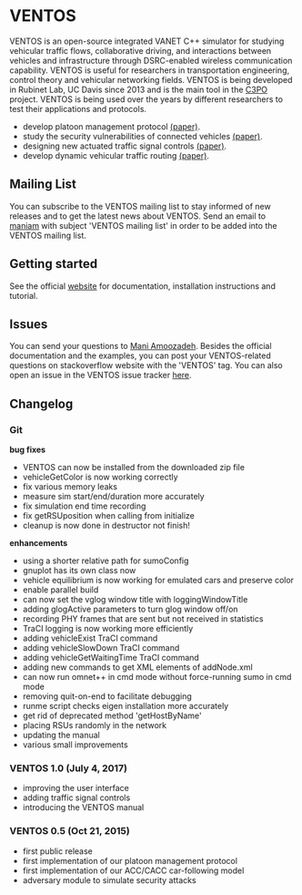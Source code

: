 # VENTOS #

VENTOS is an open-source integrated VANET C++ simulator for studying vehicular traffic flows, collaborative driving, and interactions between vehicles and infrastructure through DSRC-enabled wireless communication capability. VENTOS is useful for researchers in transportation engineering, control theory and vehicular networking fields. VENTOS is being developed in Rubinet Lab, UC Davis since 2013 and is the main tool in the [C3PO](https://www.ece.ucdavis.edu/~chuah/rubinet/projects/c3po.html) project. VENTOS is being used over the years by different researchers to test their applications and protocols. 

+ develop platoon management protocol [(paper)](http://www.sciencedirect.com/science/article/pii/S2214209615000145).
+ study the security vulnerabilities of connected vehicles [(paper)](http://ieeexplore.ieee.org/abstract/document/7120028/).
+ designing new actuated traffic signal controls [(paper)](soon).
+ develop dynamic vehicular traffic routing [(paper)](https://trid.trb.org/view.aspx?id=1393674).

## Mailing List ##

You can subscribe to the VENTOS mailing list to stay informed of new releases and to get the latest news about VENTOS. Send an email to [maniam](mailto:maniam@ucdavis.edu) with subject 'VENTOS mailing list' in order to be added into the VENTOS mailing list.

## Getting started ##

See the official [website](http://maniam.github.io/VENTOS/) for documentation, installation instructions and tutorial.

## Issues ##

You can send your questions to [Mani Amoozadeh](mailto:maniam@ucdavis.edu). Besides the official documentation and the examples, you can post your VENTOS-related questions on stackoverflow website with the 'VENTOS' tag. You can also open an issue in the VENTOS issue tracker [here](https://github.com/ManiAm/VENTOS_Public/issues).

## Changelog ##

### Git ###

**bug fixes**
+ VENTOS can now be installed from the downloaded zip file
+ vehicleGetColor is now working correctly
+ fix various memory leaks
+ measure sim start/end/duration more accurately
+ fix simulation end time recording
+ fix getRSUposition when calling from initialize
+ cleanup is now done in destructor not finish!

**enhancements**
+ using a shorter relative path for sumoConfig
+ gnuplot has its own class now
+ vehicle equilibrium is now working for emulated cars and preserve color
+ enable parallel build
+ can now set the vglog window title with loggingWindowTitle
+ adding glogActive parameters to turn glog window off/on
+ recording PHY frames that are sent but not received in statistics
+ TraCI logging is now working more efficiently
+ adding vehicleExist TraCI command
+ adding vehicleSlowDown TraCI command
+ adding vehicleGetWaitingTime TraCI command
+ adding new commands to get XML elements of addNode.xml
+ can now run omnet++ in cmd mode without force-running sumo in cmd mode
+ removing quit-on-end to facilitate debugging
+ runme script checks eigen installation more accurately
+ get rid of deprecated method 'getHostByName'
+ placing RSUs randomly in the network
+ updating the manual
+ various small improvements

### VENTOS 1.0 (July 4, 2017) ###

+ improving the user interface
+ adding traffic signal controls
+ introducing the VENTOS manual

### VENTOS 0.5 (Oct 21, 2015) ###

+ first public release
+ first implementation of our platoon management protocol
+ first implementation of our ACC/CACC car-following model
+ adversary module to simulate security attacks

